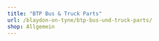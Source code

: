 ```yaml
---
title: "BTP Bus & Truck Parts"
url: /blaydon-on-tyne/btp-bus-und-truck-parts/
shop: Allgemein
---
```

